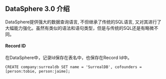 ## DataSphere 3.0 介绍

DataSphere提供强大的数据查询语言, 不但继承了传统的SQL语言, 又对其进行了大幅能力强化。虽然有类似的语法和语句类型，但是与传统的SQL还是有略微不同。

#### Record ID

在DataSphere中，记录Id保存在表名中，也保存在Record Id中。

`CREATE company:surrealdb SET name = 'SurrealDB', cofounders = [person:tobie, person:jaime];
`



